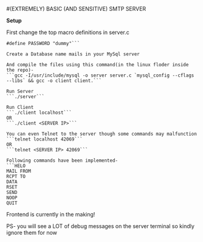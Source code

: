 #(EXTREMELY) BASIC (AND SENSITIVE) SMTP SERVER

**Setup**

First change the top macro definitions in server.c
```#define USERNAME "dummy"
#define PASSWORD "dummy"```

Create a Database name mails in your MySql server

And compile the files using this command(in the linux floder inside the repo)-
```gcc -I/usr/include/mysql -o server server.c `mysql_config --cflags --libs` && gcc -o client client.```

Run Server
```./server```

Run Client
```./client localhost```
OR
```./client <SERVER IP>```

You can even Telnet to the server though some commands may malfunction
```telnet localhost 42069```
OR
```telnet <SERVER IP> 42069```

Following commands have been implemented-
```HELO
MAIL FROM
RCPT TO
DATA
RSET
SEND
NOOP
QUIT
```

Frontend is currently in the making!

PS- you will see a LOT of debug messages on the server terminal so kindly ignore them for now